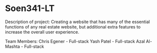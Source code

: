 # Soen341-LT
Description of project: Creating a website that has many of the essential functions of any real estate website, but additional extra features to increase the overall user experience.

Team Members:
Chris Egener - Full-stack
Yash Patel - Full-stack
Azal Al-Mashta - Full-stack
